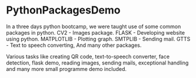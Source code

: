 # PythonPackagesDemo
In a three days python bootcamp, we were taught use of some common packages in python. CV2 - Images package. FLASK - Developing website using python. MATPLOTLIB - Plotting graph. SMTPLIB - Sending mail. GTTS - Text to speech converting, And many other packages.

Various tasks like creating QR code, text-to-speech converter, face detection, flask demo, reading images, sending mails, exceptional handling and many more small programme demo included.
